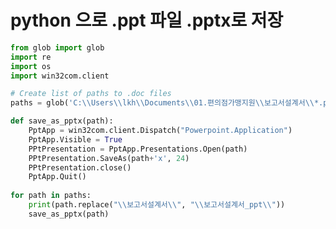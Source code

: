 # python 으로 .ppt 파일 .pptx로 저장

```python
from glob import glob
import re
import os
import win32com.client

# Create list of paths to .doc files
paths = glob('C:\\Users\\lkh\\Documents\\01.편의점가맹지원\\보고서설계서\\*.ppt', recursive=True)

def save_as_pptx(path):
    PptApp = win32com.client.Dispatch("Powerpoint.Application")
    PptApp.Visible = True
    PPtPresentation = PptApp.Presentations.Open(path)
    PPtPresentation.SaveAs(path+'x', 24)
    PPtPresentation.close()
    PptApp.Quit()
    
for path in paths:
    print(path.replace("\\보고서설계서\\", "\\보고서설계서_ppt\\"))
    save_as_pptx(path)
```
    



<!--stackedit_data:
eyJoaXN0b3J5IjpbMjA2Mzg3Mjg4Ml19
-->